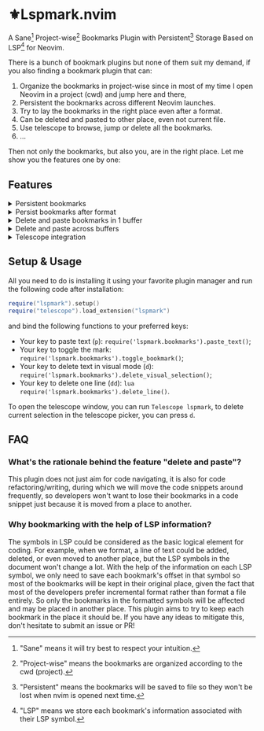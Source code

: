 # ⚜️Lspmark.nvim

A Sane[^1] Project-wise[^2] Bookmarks Plugin with Persistent[^3] Storage Based on LSP[^4] for Neovim.

There is a bunch of bookmark plugins but none of them suit my demand, if you also finding a bookmark plugin that can:

1. Organize the bookmarks in project-wise since in most of my time I open Neovim in a project (cwd) and jump here and there,
2. Persistent the bookmarks across different Neovim launches.
3. Try to lay the bookmarks in the right place even after a format.
4. Can be deleted and pasted to other place, even not current file.
5. Use telescope to browse, jump or delete all the bookmarks.
6. …

Then not only the bookmarks, but also you, are in the right place. Let me show you the features one by one:

## Features

<details>
  <summary>Persistent bookmarks</summary>
  
  ![persistent](https://github.com/tristone13th/lspmark.nvim/assets/17382962/b23b3c5a-b489-45c5-b5a3-afbc57590c47)
</details>

<details>
  <summary>Persist bookmarks after format</summary>
  
  ![format](https://github.com/tristone13th/lspmark.nvim/assets/17382962/cdf24f0f-e2c5-49b3-82c2-94295c51d64c)
</details>

<details>
  <summary>Delete and paste bookmarks in 1 buffer</summary>
  
  ![buffer](https://github.com/tristone13th/lspmark.nvim/assets/17382962/6639c3c6-7900-40b8-b681-c3f48255a016)
</details>

<details>
  <summary>Delete and paste across buffers</summary>
  
  ![buffers](https://github.com/tristone13th/lspmark.nvim/assets/17382962/6447be15-860e-405e-ad4d-f1cd997dd94a)
</details>

<details>
  <summary>Telescope integration</summary>
  
  ![telescope](https://github.com/tristone13th/lspmark.nvim/assets/17382962/9944a07c-6d29-4a4c-a473-9d088f9902c3)
</details>

## Setup & Usage

All you need to do is installing it using your favorite plugin manager and run the following code after installation:

```lua
require("lspmark").setup()
require("telescope").load_extension("lspmark")
```

and bind the following functions to your preferred keys:

- Your key to paste text (`p`): `require('lspmark.bookmarks').paste_text()`;
- Your key to toggle the mark: `require('lspmark.bookmarks').toggle_bookmark()`;
- Your key to delete text in visual mode (`d`): `require('lspmark.bookmarks').delete_visual_selection()`;
- Your key to delete one line (`dd`): `lua require('lspmark.bookmarks').delete_line()`.

To open the telescope window, you can run `Telescope lspmark`, to delete current selection in the telescope picker, you can press `d`.

## FAQ

### What's the rationale behind the feature "delete and paste"?

This plugin does not just aim for code navigating, it is also for code refactoring/writing, during which we will move the code snippets around frequently, so developers won't want to lose their bookmarks in a code snippet just because it is moved from a place to another.

### Why bookmarking with the help of LSP information?

The symbols in LSP could be considered as the basic logical element for coding. For example, when we format, a line of text could be added, deleted, or even moved to another place, but the LSP symbols in the document won't change a lot. With the help of the information on each LSP symbol, we only need to save each bookmark's offset in that symbol so most of the bookmarks will be kept in their original place, given the fact that most of the developers prefer incremental format rather than format a file entirely. So only the bookmarks in the formatted symbols will be affected and may be placed in another place. This plugin aims to try to keep each bookmark in the place it should be. If you have any ideas to mitigate this, don't hesitate to submit an issue or PR!

[^1]: "Sane" means it will try best to respect your intuition.
[^2]: "Project-wise" means the bookmarks are organized according to the cwd (project).
[^3]: "Persistent" means the bookmarks will be saved to file so they won't be lost when nvim is opened next time.
[^4]: "LSP" means we store each bookmark's information associated with their LSP symbol.

